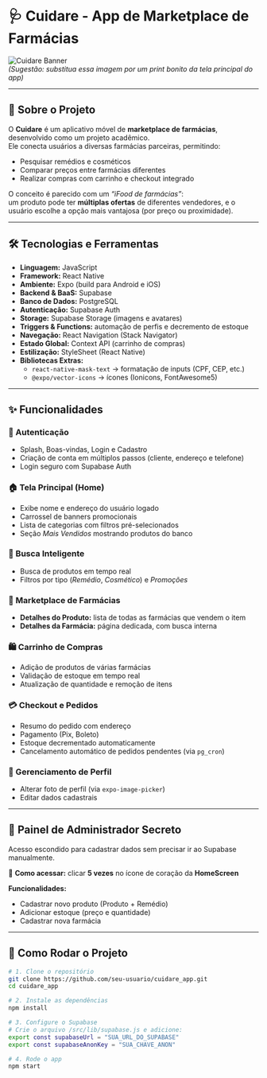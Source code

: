 # 🩺 Cuidare - App de Marketplace de Farmácias

![Cuidare Banner](https://via.placeholder.com/1000x400.png?text=Banner+do+App+Cuidare)  
*(Sugestão: substitua essa imagem por um print bonito da tela principal do app)*

---

## 📖 Sobre o Projeto

O **Cuidare** é um aplicativo móvel de **marketplace de farmácias**, desenvolvido como um projeto acadêmico.  
Ele conecta usuários a diversas farmácias parceiras, permitindo:

- Pesquisar remédios e cosméticos  
- Comparar preços entre farmácias diferentes  
- Realizar compras com carrinho e checkout integrado  

O conceito é parecido com um *“iFood de farmácias”*:  
um produto pode ter **múltiplas ofertas** de diferentes vendedores, e o usuário escolhe a opção mais vantajosa (por preço ou proximidade).  

---

## 🛠️ Tecnologias e Ferramentas

- **Linguagem:** JavaScript  
- **Framework:** React Native  
- **Ambiente:** Expo (build para Android e iOS)  
- **Backend & BaaS:** Supabase  
- **Banco de Dados:** PostgreSQL  
- **Autenticação:** Supabase Auth  
- **Storage:** Supabase Storage (imagens e avatares)  
- **Triggers & Functions:** automação de perfis e decremento de estoque  
- **Navegação:** React Navigation (Stack Navigator)  
- **Estado Global:** Context API (carrinho de compras)  
- **Estilização:** StyleSheet (React Native)  
- **Bibliotecas Extras:**  
  - `react-native-mask-text` → formatação de inputs (CPF, CEP, etc.)  
  - `@expo/vector-icons` → ícones (Ionicons, FontAwesome5)  

---

## ✨ Funcionalidades

### 🔐 Autenticação
- Splash, Boas-vindas, Login e Cadastro  
- Criação de conta em múltiplos passos (cliente, endereço e telefone)  
- Login seguro com Supabase Auth  

### 🏠 Tela Principal (Home)
- Exibe nome e endereço do usuário logado  
- Carrossel de banners promocionais  
- Lista de categorias com filtros pré-selecionados  
- Seção *Mais Vendidos* mostrando produtos do banco  

### 🔎 Busca Inteligente
- Busca de produtos em tempo real  
- Filtros por tipo (*Remédio*, *Cosmético*) e *Promoções*  

### 🛒 Marketplace de Farmácias
- **Detalhes do Produto:** lista de todas as farmácias que vendem o item  
- **Detalhes da Farmácia:** página dedicada, com busca interna  

### 🛍️ Carrinho de Compras
- Adição de produtos de várias farmácias  
- Validação de estoque em tempo real  
- Atualização de quantidade e remoção de itens  

### 💳 Checkout e Pedidos
- Resumo do pedido com endereço  
- Pagamento (Pix, Boleto)  
- Estoque decrementado automaticamente  
- Cancelamento automático de pedidos pendentes (via `pg_cron`)  

### 👤 Gerenciamento de Perfil
- Alterar foto de perfil (via `expo-image-picker`)  
- Editar dados cadastrais  

---

## 🔑 Painel de Administrador Secreto

Acesso escondido para cadastrar dados sem precisar ir ao Supabase manualmente.  

📌 **Como acessar:** clicar **5 vezes** no ícone de coração da **HomeScreen**  

**Funcionalidades:**  
- Cadastrar novo produto (Produto + Remédio)  
- Adicionar estoque (preço e quantidade)  
- Cadastrar nova farmácia  

---

## 🚀 Como Rodar o Projeto

```bash
# 1. Clone o repositório
git clone https://github.com/seu-usuario/cuidare_app.git
cd cuidare_app

# 2. Instale as dependências
npm install

# 3. Configure o Supabase
# Crie o arquivo /src/lib/supabase.js e adicione:
export const supabaseUrl = "SUA_URL_DO_SUPABASE"
export const supabaseAnonKey = "SUA_CHAVE_ANON"

# 4. Rode o app
npm start
